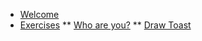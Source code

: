* [Welcome](README.md)
* [Exercises](exercises.md)
** [Who are you?](whoareyou.md)
** [Draw Toast](drawtoast.md)
